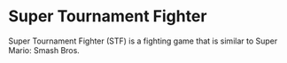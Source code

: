 # Super Tournament Fighter

Super Tournament Fighter (STF) is a fighting game that is similar to Super Mario: Smash Bros.
